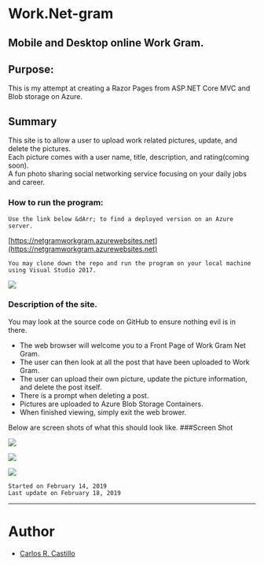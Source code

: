 # Work.Net-gram

## Mobile and Desktop online Work Gram.

## Purpose:
This is my attempt at creating a Razor Pages from ASP.NET Core MVC and Blob storage on Azure.

## Summary
 This site is to allow a user to upload work related pictures, update, and delete the pictures.<br>
 Each picture comes with a user name, title, description, and rating(coming soon).<br>
 A fun photo sharing social networking service focusing on your daily jobs and career.

### How to run the program:
```
Use the link below &dArr; to find a deployed version on an Azure server.
```
[https://netgramworkgram.azurewebsites.net](https://netgramworkgram.azurewebsites.net)

```
You may clone down the repo and run the program on your local machine using Visual Studio 2017.
```

![](assets/Home.PNG?raw=true)

### Description of the site.
You may look at the source code on GitHub to ensure nothing evil is in there.
* The web browser will welcome you to a Front Page of Work Gram Net Gram.
* The user can then look at all the post that have been uploaded to Work Gram.
* The user can upload their own picture, update the picture information, and delete the post itself.
* There is a prompt when deleting a post.
* Pictures are uploaded to Azure Blob Storage Containers.
* When finished viewing, simply exit the web brower.


Below are screen shots of what this should look like.
###Screen Shot 

![](assets/Add.PNG?raw=true)

![](assets/Added.PNG?raw=true)

![](assets/Delete.PNG?raw=true)

```
Started on February 14, 2019
Last update on February 18, 2019
```

--------------------------------------------------------------------------------------------------------------------------
# Author
* [Carlos R. Castillo](https://github.com/castillocarlosr)
